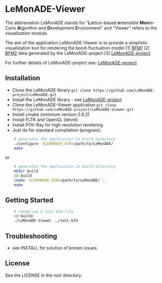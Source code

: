 # LeMonADE-Viewer
The abbreviation LeMonADE stands for 
"**L**attice-based **e**xtensible **Mon**te-Carlo **A**lgorithm and **D**evelopment **E**nvironment"
and "Viewer" refers to the visualization module.

The aim of the application LeMonADE-Viewer is to provide a simplistic visualization tool
for rendering the bond-fluctuation-model [1] [BFM1] [2] [BFM2] data generated by the LeMonADE-project [3] [LeMonADE-project].

For further details of LeMonADE-project see: [LeMonADE-project]


[BFM1]: http://dx.doi.org/10.1021/ma00187a030  "I. Carmesin, K. Kremer; Macromolecules 21, 2819-2823 (1988)"
 
[BFM2]: http://dx.doi.org/10.1063/1.459901 "H. P. Deutsch, K. Binder; J. Chem. Phys. 94, 2294-2304 (1990)"

[LeMonADE-project]: https://github.com/LeMonADE-project/

## Installation

* Clone the LeMonADE library `git clone https://github.com/LeMonADE-project/LeMonADE.git`
* Install the LeMonADE library - see [LeMonADE-project] 
* Clone the LeMonADE-Viewer application `git clone https://github.com/LeMonADE-project/LeMonADE-Viewer.git`
* Install cmake (minimum version 2.6.2)
* Install FLTK and OpenGL (devel)
* Install POV-Ray for high resolution rendering 
* Just do for standard compilation (program):

````sh
    # generates the application in build-directory
    ./configure -DLEMONADE_DIR=/path/to/LeMonADE/
    make
````

 or
 
````sh
    # generates the application in build-directory
    mkdir build
    cd build
    cmake -DLEMONADE_DIR=/path/to/LeMonADE/ ..
    make
````

## Getting Started

````sh
    # rendering a test-bfm-file
    cd build/
    ./LeMonADE-Viewer ../test.bfm
````
## Troubleshooting

* see INSTALL for solution of known issues


## License

See the LICENSE in the root directory.
